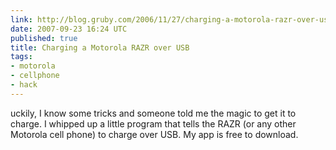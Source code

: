 ```yaml
---
link: http://blog.gruby.com/2006/11/27/charging-a-motorola-razr-over-usb/
date: 2007-09-23 16:24 UTC
published: true
title: Charging a Motorola RAZR over USB
tags:
- motorola
- cellphone
- hack
---
```


uckily, I know some tricks and someone told me the magic to get it to charge. I whipped up a little program that tells the RAZR (or any other Motorola cell phone) to charge over USB. My app is free to download.
